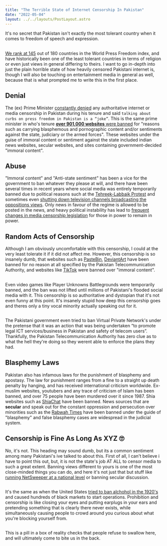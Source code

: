 ```yaml
---
title: "The Terrible State of Internet Censorship In Pakistan"
date: "2022-05-04"
layout: ../../layouts/PostLayout.astro
---
```

It's no secret that Pakistan isn't exactly the most tolerant country when it comes to freedom of speech and expression. 
##
[We rank at 145](https://www.dawn.com/news/1551250) out of 180 countries in the World Press Freedom index, and have historically been one of the least tolerant countries in terms of religion or even just views in general differing to theirs. I want to go in-depth into just the plain horrible state of how heavily censored Pakistani internet is, though I will also be touching on entertainment media in general as well, because that is what prompted me to write this in the first place.

## Denial

The (ex) Prime Minister [constantly denied](https://www.dawn.com/news/1497391) any authoritative internet or media censorship in Pakistan during his tenure and said `talking about curbs on press freedom in Pakistan is a “joke”`. This is the same prime minister in who's tenure [**over 901,000 websites** were banned](https://www.dawn.com/news/1507590) for  "reasons such as carrying blasphemous and pornographic content and/or sentiments against the state, judiciary or the armed forces". These websites under the guise of immoral content or sentiment against the state included indian news websites, secular websites, and sites containing government-decided "immoral content".

## Abuse

"Immoral content" and "Anti-state sentiment" has been a vice for the government to ban whatever they please at will, and there have been several times in recent years where social media was entirely temporarily banned due to political reasons such at the [Tehreek-Labbaik Protest](https://en.wikipedia.org/wiki/2017_Tehreek-e-Labaik_protest) and sometimes even [shutting down television channels broadcasting the oppositions views](https://www.aljazeera.com/news/2019/7/10/media-watchdogs-slam-brazen-censorship-by-pakistan). Only news in favour of the regime is allowed to be posted in the news, and heavy political instability has lead to [frequent changes in media censorship legislation](https://en.wikipedia.org/wiki/Censorship_in_Pakistan#History) for those in power to remain in power.

## Random Acts of Censorship

Although I am obviously uncomfortable with this censorship, I could at the very least tolerate it if it did not affect me. However, this censorship is so insanely dumb, that websites such as [PasteBin](https://pastebin.com), [DeviantArt](https://deviantart.com) have been banned for no reason at all specified by the Pakistan Telecommunication Authority, and websites like [TikTok](https://tiktok.com) were banned over "immoral content".
##
Even video games like Player Unknowns Battlegrounds were temporarily banned, and the ban was not lifted until millions of Pakistani's flooded social media with it. This censorship is so authoritative and dystopian that it's not even funny at this point. It's insanely stupid how deep this censorship goes and theres only a tiny vocal minority actually speaking out for it.
##
The Pakistani government even tried to ban Virtual Private Network's under the pretense that it was an action that was being undertaken “to promote legal ICT services/business in Pakistan and safety of telecom users”. Thankfully, the Pakistan Telecommunication Authority has zero clue as to what the hell they're doing so they werent able to enforce the plans they had.

## Blasphemy Laws

Pakistan also has infamous laws for the punishment of blasphemy and apostasy. The law for punishment ranges from a fine to a straight up death penalty by hanging, and has received international criticism worldwide. Ex-muslim websites, youtubers and any trace of criticism of Islam has been banned, and over 75 people have been murdered over it since 1987. Shia websites such as [ShiaChat](https://www.shiachat.com/) have been banned. News sources that are **secular** and speak out for the constant oppression and persecution over minorities such as the [Rabwah Times](https://www.rabwah.net/) have been banned under the guide of "blasphemy" and false blasphemy cases are widespread in the judicial system.

## Censorship is Fine As Long As XYZ 🙄

No, it's not. This heading may sound dumb, but its a common sentiment among many Pakistani's ive talked to about this. First of all, I can't believe i have to point this out, but, it is not the state's job AT ALL to censor media to such a great extent. Banning views different to yours is one of the most close-minded things you can do, and here it's not just that but stuff like [running NetSweeper at a national level](https://tribune.com.pk/story/565879/pakistan-government-using-netsweeper-for-internet-filtering-report) or banning secular discussion.
##
It's the same as when the United States [tried to ban alchohol in the 1920's](https://en.wikipedia.org/wiki/Prohibition_in_the_United_States) and caused hundreds of black markets to start operations. Prohibition and censorship is like closing your eyes and putting earplugs in your ears and pretending something that is clearly there never exists, while simultaneously causing people to crowd around you curious about what you're blocking yourself from. 
##
This is a pill in a box of reality checks that people refuse to swallow here, and will ultimately come to bite us in the back.